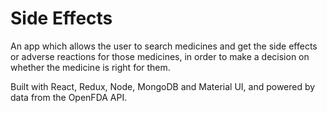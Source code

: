 # Side Effects

An app which allows the user to search medicines and get the side effects or adverse reactions for those medicines,
in order to make a decision on whether the medicine is right for them.


Built with React, Redux, Node, MongoDB and Material UI, and powered by data from the OpenFDA API.

